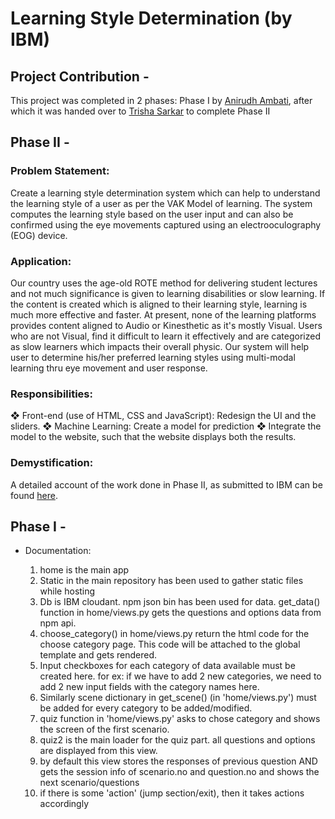 # Learning Style Determination (by IBM)

## Project Contribution -

This project was completed in 2 phases: Phase I by [Anirudh Ambati](https://github.com/anirudhambati), after which it was handed over to [Trisha Sarkar](https://github.com/trishasarkar) to complete Phase II

##  Phase II -

### Problem Statement:

Create a learning style determination system which can help to understand the learning style of a user as per the VAK Model of learning. The system computes the learning style based on the user input and can also be confirmed using the eye movements captured using an electrooculography (EOG) device.

### Application:
Our country uses the age-old ROTE method for delivering student lectures and not much significance is given to learning disabilities or slow learning. If the content is created which is aligned to their learning style, learning is much more effective and faster. At present, none of the learning platforms provides content aligned to Audio or Kinesthetic as it's mostly Visual. Users who are not Visual, find it difficult to learn it effectively and are categorized as slow learners which impacts their overall physic. Our system will help user to determine his/her preferred learning styles using multi-modal learning thru eye movement and user response.

### Responsibilities:
  ❖ Front-end (use of HTML, CSS and JavaScript): Redesign the UI and the sliders.
  ❖ Machine Learning: Create a model for prediction
  ❖ Integrate the model to the website, such that the website displays both the results.
  
### Demystification:

A detailed account of the work done in Phase II, as submitted to IBM can be found [here](https://drive.google.com/file/d/1sG_DAa8-muY5gjSO3CO8XeBlIy0zNAaD/view?usp=sharing).

## Phase I -

* Documentation:

  1. home is the main app
  2. Static in the main repository has been used to gather static files while hosting
  3. Db is IBM cloudant. npm json bin has been used for data. get_data() function in home/views.py gets the questions and options data from npm api.
  4. choose_category() in home/views.py return the html code for the choose category page. This code will be attached to the global template and gets rendered.
  5. Input checkboxes for each category of data available must be created here. for ex: if we have to add 2 new categories, we need to add 2 new input fields with the category names here.
  6.  Similarly scene dictionary in get_scene() (in 'home/views.py') must be added for every category to be added/modified.
  7. quiz function in 'home/views.py' asks to chose category and shows the screen of the first scenario.
  8. quiz2 is the main loader for the quiz part. all questions and options are displayed from this view.
  9. by default this view stores the responses of previous question AND gets the session info of scenario.no and question.no and shows the next scenario/questions
  10. if there is some 'action' (jump section/exit), then it takes actions accordingly
